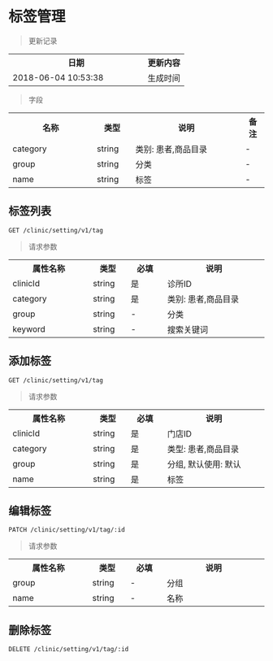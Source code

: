 # 标签管理

> 更新记录

<table>
    <tr>
        <th style="width:250px;">日期</th>
        <th>更新内容</th>
    </tr>
    <tr>
        <td>2018-06-04 10:53:38</td>
        <td>生成时间</td>
    </tr>
</table>

> 字段

<table>
    <tr>
        <th style="width:150px;">名称</th>
        <th style="width:60px;">类型</th>
        <th style="width:200px;">说明</th>
        <th>备注</th>
    </tr>
    <tr>
        <td>category</td>
        <td>string</td>
        <td>类别: 患者,商品目录</td>
        <td>-</td>
    </tr>
    <tr>
        <td>group</td>
        <td>string</td>
        <td>分类</td>
        <td>-</td>
    </tr>
    <tr>
        <td>name</td>
        <td>string</td>
        <td>标签</td>
        <td>-</td>
    </tr>
</table>

## 标签列表

```
GET /clinic/setting/v1/tag
```
> 请求参数

<table>
    <tr>
        <th style="width:150px;">属性名称</th>
        <th style="width:60px;">类型</th>
        <th style="width:60px;">必填</th>
        <th style="width:200px;">说明</th>
    </tr>
    <tr>
        <td>clinicId</td>
        <td>string</td>
        <td>是</td>
        <td>诊所ID</td>
    </tr>
    <tr>
        <td>category</td>
        <td>string</td>
        <td>是</td>
        <td>类别: 患者,商品目录</td>
    </tr>
    <tr>
        <td>group</td>
        <td>string</td>
        <td>-</td>
        <td>分类</td>
    </tr>
    <tr>
        <td>keyword</td>
        <td>string</td>
        <td>-</td>
        <td>搜索关键词</td>
    </tr>
</table>


## 添加标签

```
GET /clinic/setting/v1/tag
```
> 请求参数

<table>
    <tr>
        <th style="width:150px;">属性名称</th>
        <th style="width:60px;">类型</th>
        <th style="width:60px;">必填</th>
        <th style="width:200px;">说明</th>
    </tr>
    <tr>
        <td>clinicId</td>
        <td>string</td>
        <td>是</td>
        <td>门店ID</td>
    </tr>
    <tr>
        <td>category</td>
        <td>string</td>
        <td>是</td>
        <td>类型: 患者,商品目录</td>
    </tr>
    <tr>
        <td>group</td>
        <td>string</td>
        <td>是</td>
        <td>分组, 默认使用: 默认</td>
    </tr>
    <tr>
        <td>name</td>
        <td>string</td>
        <td>是</td>
        <td>标签</td>
    </tr>
</table>

## 编辑标签

```
PATCH /clinic/setting/v1/tag/:id
```
> 请求参数

<table>
    <tr>
        <th style="width:150px;">属性名称</th>
        <th style="width:60px;">类型</th>
        <th style="width:60px;">必填</th>
        <th style="width:200px;">说明</th>
    </tr>
    <tr>
        <td>group</td>
        <td>string</td>
        <td>-</td>
        <td>分组</td>
    </tr>
    <tr>
        <td>name</td>
        <td>string</td>
        <td>-</td>
        <td>名称</td>
    </tr>
</table>

## 删除标签

```
DELETE /clinic/setting/v1/tag/:id
```
